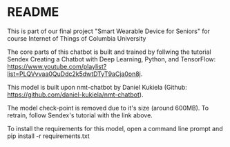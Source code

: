 # README
This is part of our final project "Smart Wearable Device for Seniors" for course Internet of Things of Columbia University  

The core parts of this chatbot is built and trained by follwing the tutorial  
Sendex Creating a Chatbot with Deep Learning, Python, and TensorFlow: https://www.youtube.com/playlist?list=PLQVvvaa0QuDdc2k5dwtDTyT9aCja0on8j. 

This model is built upon nmt-chatbot by Daniel Kukiela (Github: https://github.com/daniel-kukiela/nmt-chatbot).  

The model check-point is removed due to it's size (around 600MB).
To retrain, follow Sendex's tutorial with the link above.

To install the requirements for this model, open a command line prompt and  
pip install -r requirements.txt